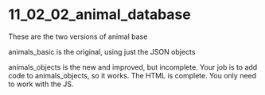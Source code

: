 # 11_02_02_animal_database

These are the two versions of animal base

animals_basic is the original, using just the JSON objects

animals_objects is the new and improved, but incomplete.
Your job is to add code to animals_objects, so it works.
The HTML is complete. You only need to work with the JS.
